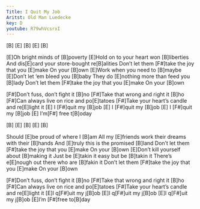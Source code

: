 ```yaml
---
Title: I Quit My Job
Aritst: Old Man Luedecke
key: D
youtube: R79whVcsrxI
---
```


[B]
[E] [B]
[E] [B]

[E]Oh bright minds of [B]poverty
[E]Hold on to your heart won [B]liberties
And dis[E]card your store-bought re[B]alities
Don’t let them [F#]take the joy that you [E]make
On your [B]own
[E]Work when you need to [B]maybe
[E]Don’t let ‘em bleed you [B]baby
They do [E]nothing more than feed you [B]lady
Don’t let them [F#]take the joy that you [E]make
On your [B]own

[F#]Don’t fuss, don’t fight it [B]no
[F#]Take that wrong and right it [B]ho
[F#]Can always live on rice and po[E]tatoes
[F#]Take your heart’s candle and re[E]light it
[E]  I [F#]quit my [B]job
[E]  I [F#]quit my [B]job
[E]  I [F#]quit my [B]job
[E]  I’m[F#] free t[B]oday

[B]
[E] [B]
[E] [B]

Should [E]be proud of where I [B]am
All my [E]friends work their dreams with their [B]hands
And [E]truly this is the promised [B]land
Don’t let them [F#]take the joy that you [E]make
On your [B]own
[E]Don’t kill yourself about [B]making it
Just be [E]takin it easy but be [B]takin it
There’s e[E]nough out there who are [B]fakin it
Don’t let them [F#]take the joy that you [E]make
On your [B]own

[F#]Don’t fuss, don’t fight it [B]no
[F#]Take that wrong and right it [B]ho
[F#]Can always live on rice and po[E]tatoes
[F#]Take your heart’s candle and re[E]light it
[E]I q[F#]uit my j[B]ob
[E]I q[F#]uit my j[B]ob
[E]I q[F#]uit my j[B]ob
[E]I’m [F#]free to[B]day
